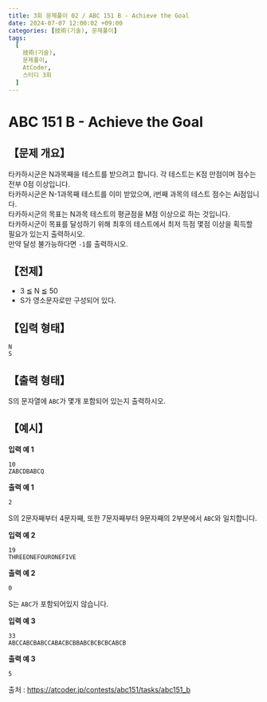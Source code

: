 ```yaml
---
title: 3회 문제풀이 02 / ABC 151 B - Achieve the Goal
date: 2024-07-07 12:00:02 +09:00
categories: [技術(기술), 문제풀이]
tags:
  [
    技術(기술),
    문제풀이,
    AtCoder,
    스터디 3회
  ]
---
```

# ABC 151 B - Achieve the Goal
## 【문제 개요】
타카하시군은 N과목째을 테스트를 받으려고 합니다. 각 테스트는 K점 만점이며 점수는 전부 0점 이상입니다.<br>
타카하시군은 N-1과목째 테스트를 이미 받았으며, i번째 과목의 테스트 점수는 Ai점입니다.<br>
타카하시군의 목표는 N과목 테스트의 평균점을 M점 이상으로 하는 것입니다.<br>
타카하시군이 목표를 달성하기 위해 최후의 테스트에서 최저 득점 몇점 이상을 획득할 필요가 있는지 출력하시오.<br>
만약 달성 불가능하다면 `-1`를 출력하시오.

## 【전제】
- 3 ≦ N ≦ 50
- S가 영소문자로만 구성되어 있다.

## 【입력 형태】
```
N
S
```

## 【출력 형태】
S의 문자열에 `ABC`가 몇개 포함되어 있는지 출력하시오.

## 【예시】

**입력 예 1**

```
10
ZABCDBABCQ
```

**출력 예 1**

```
2
```
S의 2문자째부터 4문자째, 또한 7문자째부터 9문자째의 2부분에서 `ABC`와 일치합니다.

**입력 예 2**

```
19
THREEONEFOURONEFIVE
```

**출력 예 2**

```
0
```
S는 `ABC`가 포함되어있지 않습니다.

**입력 예 3**

```
33
ABCCABCBABCCABACBCBBABCBCBCBCABCB
```

**출력 예 3**

```
5
```

출처 : <a href="https://atcoder.jp/contests/abc151/tasks/abc151_b">https://atcoder.jp/contests/abc151/tasks/abc151_b</a> 